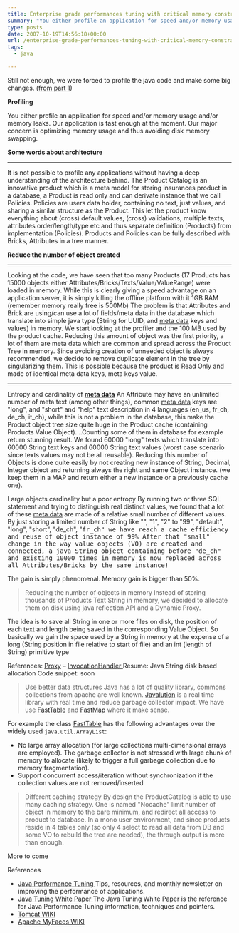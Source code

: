 ```yaml
---
title: Enterprise grade performances tuning with critical memory constraints (part 2)
summary: "You either profile an application for speed and/or memory usage and/or memory leaks. Our application is fast enough at the moment. Our major concern is optimizing memory usage and thus avoiding disk memory swapping."
type: posts
date: 2007-10-19T14:56:18+00:00
url: /enterprise-grade-performances-tuning-with-critical-memory-constraints-part-2/
tags:
  - java

---
```

Still not enough, we were forced to profile the java code and make some big changes. ([from part 1][1])

**Profiling**

You either profile an application for speed and/or memory usage and/or memory leaks. Our application is fast enough at the moment. Our major concern is optimizing memory usage and thus avoiding disk memory swapping.

**Some words about architecture**

****
It is not possible to profile any applications without having a deep understanding of the architecture behind. The Product Catalog is an innovative product which is a meta model for storing insurances product in a database, a Product is read only and  can derivate instance that we call Policies. Policies are users data holder, containing no text, just values, and sharing a similar structure as the Product. This let the product know everything about (cross) default values, (cross) validations,  multiple texts, attributes order/length/type etc and thus separate definition (Products) from implementation (Policies). Products and Policies can be fully described  with Bricks, Attributes in a tree manner.

**Reduce the number of object created**

****
Looking at the code, we have seen that too many Products (17 Products has 15000 objects either Attributes/Bricks/Texts/Value/ValueRange) were loaded in memory. While this is clearly giving a speed advantage on an application server, it is simply killing the offline platform with it 1GB RAM (remember memory really free is 500Mb)
The problem is that Attributes and Brick are using/can use  a lot of fields/meta data in the database which translate into simple java type (String for UUID, and [meta data][2] keys and values) in  memory. We start looking at the profiler and the 100 MB used by the product cache.
Reducing this amount of object was the first priority, a lot of them are meta data which are common and spread across the Product Tree in memory. Since avoiding creation of unneeded object is always recommended, we decide to remove duplicate element in the tree by singularizing them. This is possible because the product is Read Only and made of identical meta data keys, meta keys value.

****

Entropy and cardinality of <a href="http://en.wikipedia.org/wiki/Metadata" style="font-weight: bold">meta data</a>
An Attribute may have an unlimited number of meta text (among other things), common [meta data][2] keys are  "long", and "short" and "help" text description in 4 languages (en\_us, fr\_ch, de\_ch, it\_ch), while this is not a problem in the database, this make the Product  object tree size quite huge  in the Product cache (containing Products Value Object). ..Counting some of them in database for example return stunning result.
We found 60000 "long" texts which translate into 60000 String text keys and 60000 String text values (worst case scenario since texts values may not be all reusable). Reducing this number of Objects is done quite easily by not creating new instance of  String, Decimal, Integer object and returning always the right and same Object instance. (we keep them in a MAP and return either a new instance or a previously cache one).

Large objects cardinality  but a poor entropy By running two or three SQL statement and trying to distinguish real distinct values, we found that a lot of these [meta data][2] are made of a relative small number of different values. By just storing a limited number of String like "", "1", "2" to  "99", "default", "long", "short", "de_ch", "<span style="font-family: monospace">fr_ch" we have reach a cache efficiency and reuse of object instance of 99% After that "small" change in the way value objects (VO) are created and connected, a java String object containing before "de_ch" and existing 10000 times in memory is now replaced across all  Attributes/Bricks by the same instance!

 The gain is simply phenomenal. Memory gain is bigger than 50%.

>Reducing the number of objects in memory
Instead of storing thousands of Products Text String in memory,  we decided to allocate them on disk using  java reflection API and a Dynamic Proxy.

The idea is to save all String in one or more files on disk, the position of each text and length being saved in the corresponding Value Object. So basically we gain the space used by a String in memory  at the expense of a long (String position in file relative to start of file) and an  int (length of String) primitive type

References:  [Proxy][3]  &#8211; [InvocationHandler
][4] Resume: Java String disk based allocation
Code snippet: soon

>Use better data structures
Java has a lot of  quality library, commons collections from apache are well known. [Javalution][5] is a real time library with real time and reduce garbage collector impact. We have use [FastTable][6] and [FastMap][7] where it make sense.

For example the class [FastTable][6] has the following advantages over the widely used `java.util.ArrayList`:

  * No large array allocation (for large collections multi-dimensional arrays are employed). The garbage collector is not stressed with large chunk of memory to allocate (likely to trigger a full garbage collection due to memory fragmentation).
  * Support concurrent access/iteration without synchronization if the collection values are not removed/inserted

>Different caching strategy
By design the ProductCatalog is able to use many caching strategy. One is named "Nocache" limit number of object in memory to the bare minimum, and redirect all access to product to database. In a mono user environment, and since products reside in 4 tables only (so only 4 select to read all data from DB and some VO to rebuild the tree are needed), the through output is more than enough.

More to come

References

  * <a href="http://javaperformancetuning.com/" class="l" onmousedown="return rwt(this,'','','res','1','AFQjCNGAv7KnlcQUj4eklkuH-PqKSMoiHg','&#038;sig2=AyG0YvH5lOAbX5E_5eDa-g')">Java Performance Tuning </a>Tips, resources, and monthly newsletter on improving the performance of applications.
  * <a href="http://java.sun.com/performance/reference/whitepapers/tuning.html" class="l" onmousedown="return rwt(this,'','','res','3','AFQjCNFfVGrdWJC3QmnYJboLs60vjkkTgw','&#038;sig2=29sbJg7OGOf9KfNcjcD6kQ')">Java Tuning White Paper </a>The Java Tuning White Paper is the reference for Java Performance Tuning information, techniques and pointers.
  * [Tomcat WIKI][8]
  * [Apache MyFaces WIKI][9]

 [1]: content/view/1220/1/
 [2]: http://en.wikipedia.org/wiki/Metadata
 [3]: http://java.sun.com/j2se/1.4.2/docs/api/java/lang/reflect/Proxy.html
 [4]: http://java.sun.com/j2se/1.4.2/docs/api/java/lang/reflect/InvocationHandler.html
 [5]: http://javolution.org/
 [6]: http://javolution.org/api/javolution/util/FastTable.html
 [7]: http://javolution.org/api/javolution/util/FastMap.html
 [8]: http://wiki.apache.org/tomcat/
 [9]: http://wiki.apache.org/myfaces/
